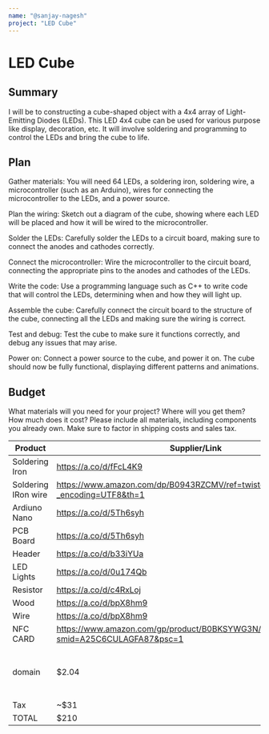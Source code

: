 ```yaml
---
name: "@sanjay-nagesh"
project: "LED Cube"
---
```


# LED Cube

## Summary

I will be to constructing a cube-shaped object with a 4x4 array of Light-Emitting Diodes (LEDs). This LED 4x4 cube can be used for various purpose like display, decoration, etc. It will involve soldering and programming to control the LEDs and bring the cube to life.

## Plan

Gather materials: You will need 64 LEDs, a soldering iron, soldering wire, a microcontroller (such as an Arduino), wires for connecting the microcontroller to the LEDs, and a power source.

Plan the wiring: Sketch out a diagram of the cube, showing where each LED will be placed and how it will be wired to the microcontroller.

Solder the LEDs: Carefully solder the LEDs to a circuit board, making sure to connect the anodes and cathodes correctly.

Connect the microcontroller: Wire the microcontroller to the circuit board, connecting the appropriate pins to the anodes and cathodes of the LEDs.

Write the code: Use a programming language such as C++ to write code that will control the LEDs, determining when and how they will light up.

Assemble the cube: Carefully connect the circuit board to the structure of the cube, connecting all the LEDs and making sure the wiring is correct.

Test and debug: Test the cube to make sure it functions correctly, and debug any issues that may arise.

Power on: Connect a power source to the cube, and power it on. The cube should now be fully functional, displaying different patterns and animations.


## Budget

What materials will you need for your project? Where will you get them? How much does it cost? Please include all materials, including components you already own. Make sure to factor in shipping costs and sales tax.

| Product         | Supplier/Link                         | Cost   |
| --------------- | ------------------------------------- | ------ |
| Soldering Iron  | https://a.co/d/fFcL4K9                | $49.99 |
| Soldering IRon wire| https://www.amazon.com/dp/B0943RZCMV/ref=twister_B099NZ9GSG?_encoding=UTF8&th=1| $12.39
|Ardiuno Nano | https://a.co/d/5Th6syh | $24.99
|PCB Board | https://a.co/d/5Th6syh| $12.99 
|Header | https://a.co/d/b33iYUa | $12.99
| LED Lights | https://a.co/d/0u174Qb| $11.99
| Resistor | https://a.co/d/c4RxLoj | $7.99
| Wood   | https://a.co/d/bpX8hm9 | $11.95
| Wire | https://a.co/d/bpX8hm9 | $16.95
| NFC CARD | https://www.amazon.com/gp/product/B0BKSYWG3N/ref=ewc_pr_img_1?smid=A25C6CULAGFA87&psc=1 | $12.00
|domain | $2.04 | can't put link but go to porkbun.com and search sanjay.world
| Tax |  ~$31
| TOTAL| $210


